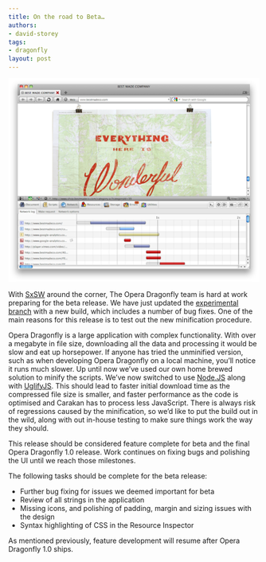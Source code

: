 ```yaml
---
title: On the road to Beta…
authors:
- david-storey
tags:
- dragonfly
layout: post
---
```

<img src="/blog/on-the-road-to-beta/closer-to-beta.png" alt="" />

<p>With <a href="http://sxsw.com/interactive">SxSW</a> around the corner, The Opera Dragonfly team is hard at work preparing for the beta release. We have just updated the <a href="http://my.opera.com/dragonfly/blog/getting-opera-dragonfly-ready-for-opera-11/#enable">experimental branch</a> with a new build, which includes a number of bug fixes. One of the main reasons for this release is to test out the new minification procedure.</p>

<p>Opera Dragonfly is a large application with complex functionality. With over a megabyte in file size, downloading all the data and processing it would be slow and eat up horsepower. If anyone has tried the unminified version, such as when developing Opera Dragonfly on a local machine, you’ll notice it runs much slower. Up until now we’ve used our own home brewed solution to minify the scripts. We’ve now switched to use <a href="http://nodejs.org/">Node.JS</a> along with <a href="https://github.com/mishoo/UglifyJS/">UglifyJS</a>. This should lead to faster initial download time as the compressed file size is smaller, and faster performance as the code is optimised and Carakan has to process less JavaScript. There is always risk of regressions caused by the minification, so we’d like to put the build out in the wild, along with out in-house testing to make sure things work the way they should.</p>

<p>This release should be considered feature complete for beta and the final Opera Dragonfly 1.0 release. Work continues on fixing bugs and polishing the UI until we reach those milestones.</p>

<p>The following tasks should be complete for the beta release:</p>

<ul>
   <li>Further bug fixing for issues we deemed important for beta</li>
  <li>Review of all strings in the application</li>
   <li>Missing icons, and polishing of padding, margin and sizing issues with the design</li>
   <li>Syntax highlighting of CSS in the Resource Inspector</li>
</ul>

<p>As mentioned previously, feature development will resume after Opera Dragonfly 1.0 ships.</p>

